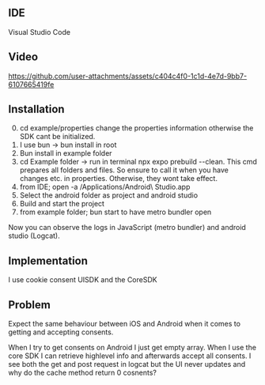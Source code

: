 

## IDE
Visual Studio Code

## Video
https://github.com/user-attachments/assets/c404c4f0-1c1d-4e7d-9bb7-6107665419fe

## Installation
0. cd example/properties change the properties information otherwise the SDK cant be initialized.
1. I use bun -> bun install in root
2. Bun install in example folder
3. cd Example folder -> run in terminal npx expo prebuild --clean. This cmd prepares all folders and files. So ensure to call it when you have changes etc. in properties. Otherwise, they wont take effect.
4. from IDE; open -a /Applications/Android\ Studio.app
5. Select the android folder as project and android studio
6. Build and start the project
7. from example folder; bun start to have metro bundler open

Now you can observe the logs in JavaScript (metro bundler) and android studio (Logcat). 

## Implementation
I use cookie consent UISDK and the CoreSDK

## Problem
Expect the same behaviour between iOS and Android when it comes to getting and accepting consents. 

When I try to get consents on Android I just get empty array. When I use the core SDK I can retrieve highlevel info and afterwards accept all consents. I see both the get and post request in logcat but the UI never updates and why do the cache method return 0 cosnents?
